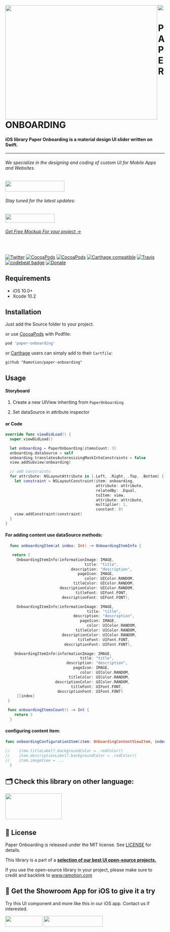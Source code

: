 <img src="https://github.com/Ramotion/folding-cell/blob/master/header.png">

<a href="https://github.com/Ramotion/folding-cell">
<img align="left" src="https://github.com/Ramotion/paper-onboarding/blob/master/paper-onboarding.gif" width="480" height="360" /></a>

<p><h1 align="left">PAPER ONBOARDING</h1></p>

<h4>iOS library Paper Onboarding is a material design UI slider written on Swift.</h4>


___



<p><h6>We specialize in the designing and coding of custom UI for Mobile Apps and Websites.</h6>
<a href="https://dev.ramotion.com?utm_source=gthb&utm_medium=repo&utm_campaign=paper-onboarding">
<img src="https://github.com/ramotion/gliding-collection/raw/master/contact_our_team@2x.png" width="187" height="34"></a>
</p>
<p><h6>Stay tuned for the latest updates:</h6>
<a href="https://goo.gl/rPFpid" >
<img src="https://i.imgur.com/ziSqeSo.png/" width="156" height="28"></a></p>
<h6><a href="https://store.ramotion.com/product/iphone-x-clay-mockups?utm_source=gthb&utm_medium=special&utm_campaign=folding-cell#demo">Get Free Mockup For your project →</a></h6>

</br>

[![Twitter](https://img.shields.io/badge/Twitter-@Ramotion-blue.svg?style=flat)](http://twitter.com/Ramotion)
[![CocoaPods](https://img.shields.io/cocoapods/p/paper-onboarding.svg)](https://cocoapods.org/pods/paper-onboarding)
[![CocoaPods](https://img.shields.io/cocoapods/v/paper-onboarding.svg)](http://cocoapods.org/pods/paper-onboarding)
[![Carthage compatible](https://img.shields.io/badge/Carthage-compatible-4BC51D.svg?style=flat)](https://github.com/Ramotion/paper-onboarding)
[![Travis](https://img.shields.io/travis/Ramotion/paper-onboarding.svg)](https://travis-ci.org/Ramotion/paper-onboarding)
[![codebeat badge](https://codebeat.co/badges/d06237c6-6ff7-4560-9602-b6cc65063383)](https://codebeat.co/projects/github-com-ramotion-paper-onboarding)
[![Donate](https://img.shields.io/badge/Donate-PayPal-blue.svg)](https://paypal.me/Ramotion)

## Requirements

- iOS 10.0+
- Xcode 10.2

## Installation

Just add the Source folder to your project.

or use [CocoaPods](https://cocoapods.org) with Podfile:

``` ruby
pod 'paper-onboarding'
```

or [Carthage](https://github.com/Carthage/Carthage) users can simply add to their `Cartfile`:
```
github "Ramotion/paper-onboarding"
```

## Usage

#### Storyboard

1) Create a new UIView inheriting from ```PaperOnboarding```

2) Set dataSource in attribute inspector

#### or Code

``` swift
override func viewDidLoad() {
  super.viewDidLoad()

  let onboarding = PaperOnboarding(itemsCount: 3)
  onboarding.dataSource = self
  onboarding.translatesAutoresizingMaskIntoConstraints = false
  view.addSubview(onboarding)

  // add constraints
  for attribute: NSLayoutAttribute in [.Left, .Right, .Top, .Bottom] {
    let constraint = NSLayoutConstraint(item: onboarding,
                                        attribute: attribute,
                                        relatedBy: .Equal,
                                        toItem: view,
                                        attribute: attribute,
                                        multiplier: 1,
                                        constant: 0)
    view.addConstraint(constraint)
  }
}
```

#### For adding content use dataSource methods:

``` swift
  func onboardingItem(at index: Int) -> OnboardingItemInfo {

   return [
     OnboardingItemInfo(informationImage: IMAGE,
                                   title: "title",
                             description: "description",
                                pageIcon: IMAGE,
                                   color: UIColor.RANDOM,
                              titleColor: UIColor.RANDOM,
                        descriptionColor: UIColor.RANDOM,
                               titleFont: UIFont.FONT,
                         descriptionFont: UIFont.FONT),

     OnboardingItemInfo(informationImage: IMAGE,
                                    title: "title",
                              description: "description",
                                 pageIcon: IMAGE,
                                    color: UIColor.RANDOM,
                               titleColor: UIColor.RANDOM,
                         descriptionColor: UIColor.RANDOM,
                                titleFont: UIFont.FONT,
                          descriptionFont: UIFont.FONT),

    OnboardingItemInfo(informationImage: IMAGE,
                                 title: "title",
                           description: "description",
                              pageIcon: IMAGE,
                                 color: UIColor.RANDOM,
                            titleColor: UIColor.RANDOM,
                      descriptionColor: UIColor.RANDOM,
                             titleFont: UIFont.FONT,
                       descriptionFont: UIFont.FONT)
     ][index]
 }

 func onboardingItemsCount() -> Int {
    return 3
  }

```

#### configuring content item:

``` swift
func onboardingConfigurationItem(item: OnboardingContentViewItem, index: Int) {

//    item.titleLabel?.backgroundColor = .redColor()
//    item.descriptionLabel?.backgroundColor = .redColor()
//    item.imageView = ...
  }
```


## 🗂 Check this library on other language:
<a href="https://github.com/Ramotion/paper-onboarding-android">
<img src="https://github.com/ramotion/navigation-stack/raw/master/Android_Java@2x.png" width="178" height="81"></a>


## 📄 License

Paper Onboarding is released under the MIT license.
See [LICENSE](./LICENSE) for details.

This library is a part of a <a href="https://github.com/Ramotion/swift-ui-animation-components-and-libraries"><b>selection of our best UI open-source projects.</b></a>

If you use the open-source library in your project, please make sure to credit and backlink to www.ramotion.com

## 📱 Get the Showroom App for iOS to give it a try
Try this UI component and more like this in our iOS app. Contact us if interested.

<a href="https://itunes.apple.com/app/apple-store/id1182360240?pt=550053&ct=paper-onboarding&mt=8" >
<img src="https://github.com/ramotion/gliding-collection/raw/master/app_store@2x.png" width="117" height="34"></a>

<a href="https://dev.ramotion.com?utm_source=gthb&utm_medium=repo&utm_campaign=paper-onboarding">
<img src="https://github.com/ramotion/gliding-collection/raw/master/contact_our_team@2x.png" width="187" height="34"></a>
<br>
<br>
